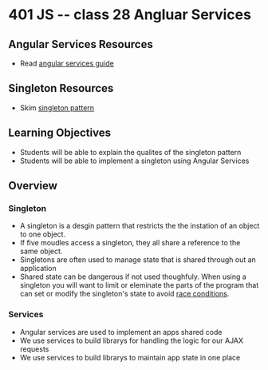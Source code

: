 401 JS -- class 28 Angluar Services
=========================

## Angular Services Resources
* Read [angular services guide]

## Singleton Resources
* Skim [singleton pattern]

## Learning Objectives
* Students will be able to explain the qualites of the singleton pattern
* Students will be able to implement a singleton using Angular Services

## Overview
### Singleton
* A singleton is a desgin pattern that restricts the the instation of an object to one object.
* If five moudles access a singleton, they all share a reference to the same object.
* Singletons are often used to manage state that is shared through out an application
 * Shared state can be dangerous if not used thoughfuly. When using a singleton you will want to limit or eleminate the parts of the program that can set or modify the singleton's state to avoid [race conditions].

### Services
* Angular services are used to implement an apps shared code
* We use services to build librarys for handling the logic for our AJAX requests
* We use services to build librarys to maintain app state in one place

<!--links -->

[angular services guide]: https://docs.angularjs.org/guide/services
[singleton pattern]: https://en.wikipedia.org/wiki/Singleton_pattern
[race conditions]: https://en.wikipedia.org/wiki/Race_condition
